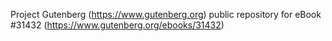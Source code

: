 Project Gutenberg (https://www.gutenberg.org) public repository for eBook #31432 (https://www.gutenberg.org/ebooks/31432)
